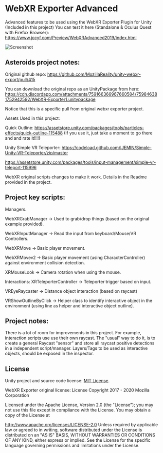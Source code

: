 WebXR Exporter Advanced
=======================


Advanced features to be used using the WebXR Exporter Plugin for Unity
(Included in this project)
You can test it here (Standalone & Oculus Quest with Firefox Browser): https://www.jocyf.com/Preview/WebXRAdvanced2019/index.html


![Screenshot](WebXRExport.jpg)


Asteroids project notes:
------------------------

Original github repo: https://github.com/MozillaReality/unity-webxr-export/pull/415

You can download the original repo as an UnityPackage from here: https://cdn.discordapp.com/attachments/759166366967660584/759846381752942592/WebXR-Exporter1.unitypackage

Notice that this is a specific pull from original webxr exporter project.



Assets Used in this project: 

Quick Outline: https://assetstore.unity.com/packages/tools/particles-effects/quick-outline-115488 (If you use it, just take a moment to go there and and rate it!!!!)

Unity Simple VR Teleporter: https://codeload.github.com/IJEMIN/Simple-Unity-VR-Teleporter/zip/master

https://assetstore.unity.com/packages/tools/input-management/simple-vr-teleport-115996




WebXR original scripts changes to make it work. Details in the Readme provided in the project.


Project key scripts:
-------------------
Managers.

WebXRGrabManager -> Used to grab/drop things (based on the original example provided).

WebXRInputManager -> Read the input from keyboard/Mouse/VR Controllers.

WebXRMove -> Basic player movement.

WebXRMovev2 -> Basic player movement (using CharacterController) against environment collision detection.

XRMouseLook -> Camera rotation when using the mouse.


Interactions:
XRTeleporterController -> Teleporter trigger based on input.

VREyeRaycaster -> Distance object interaction (based on raycast)

VRShowOutlineByClick -> Helper class to identify interactive object in the environment (using line as helper and interactive object outline).


Project notes:
-------------------
There is a lot of room for improvements in this project.
For example, interaction scripts use use their own raycast. The "usual" way to do it, is to create a general Raycast "sensor" and store all 
raycast positive detections in a independent script/manager. 
Layers/Tags to be used as interactive objects, should be exposed in the inspector.



License
-------
Unity project and source code license:
[MIT License](https://opensource.org/licenses/MIT).


WebXR Exporter original license:
License
Copyright 2017 - 2020 Mozilla Corporation

Licensed under the Apache License, Version 2.0 (the "License"); you may not use this file except in compliance with the License. You may obtain a copy of the License at

http://www.apache.org/licenses/LICENSE-2.0
Unless required by applicable law or agreed to in writing, software distributed under the License is distributed on an "AS IS" BASIS, WITHOUT WARRANTIES OR CONDITIONS OF ANY KIND, either express or implied. See the License for the specific language governing permissions and limitations under the License.





